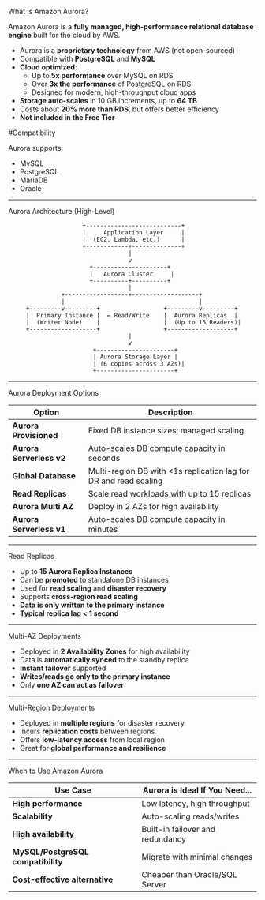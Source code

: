 What is Amazon Aurora?

Amazon Aurora is a **fully managed, high-performance relational database engine** built for the cloud by AWS.

- Aurora is a **proprietary technology** from AWS (not open-sourced)  
- Compatible with **PostgreSQL** and **MySQL**  
- **Cloud optimized**:  
  - Up to **5x performance** over MySQL on RDS  
  - Over **3x the performance** of PostgreSQL on RDS  
  - Designed for modern, high-throughput cloud apps  
- **Storage auto-scales** in 10 GB increments, up to **64 TB**  
- Costs about **20% more than RDS**, but offers better efficiency  
- **Not included in the Free Tier**  

#Compatibility

Aurora supports:
- MySQL  
- PostgreSQL  
- MariaDB  
- Oracle  

---

Aurora Architecture (High-Level)

```text
                     +---------------------------+
                     |     Application Layer     |
                     |  (EC2, Lambda, etc.)      |
                     +------------+--------------+
                                  |
                                  v
                       +---------------------+
                       |   Aurora Cluster     |
                       +----------+----------+
                                  |
               +------------------+-------------------+
               |                                      |
     +---------v---------+                  +---------v---------+
     |  Primary Instance |  ← Read/Write    |  Aurora Replicas  |
     |  (Writer Node)    |                  |  (Up to 15 Readers)|
     +-------------------+                  +-------------------+
                                  |
                                  v
                        +----------------------+
                        | Aurora Storage Layer |
                        | (6 copies across 3 AZs)|
                        +----------------------+
````

---

Aurora Deployment Options

| Option                   | Description                                                      |
| ------------------------ | ---------------------------------------------------------------- |
| **Aurora Provisioned**   | Fixed DB instance sizes; managed scaling                         |
| **Aurora Serverless v2** | Auto-scales DB compute capacity in seconds                       |
| **Global Database**      | Multi-region DB with <1s replication lag for DR and read scaling |
| **Read Replicas**        | Scale read workloads with up to 15 replicas                      |
| **Aurora Multi AZ**      | Deploy in 2 AZs for high availability                            |
| **Aurora Serverless v1** | Auto-scales DB compute capacity in minutes                       |

---

Read Replicas

* Up to **15 Aurora Replica Instances**
* Can be **promoted** to standalone DB instances
* Used for **read scaling** and **disaster recovery**
* Supports **cross-region read scaling**
* **Data is only written to the primary instance**
* **Typical replica lag < 1 second**

---

Multi-AZ Deployments

* Deployed in **2 Availability Zones** for high availability
* Data is **automatically synced** to the standby replica
* **Instant failover** supported
* **Writes/reads go only to the primary instance**
* Only **one AZ can act as failover**

---

Multi-Region Deployments

* Deployed in **multiple regions** for disaster recovery
* Incurs **replication costs** between regions
* Offers **low-latency access** from local region
* Great for **global performance and resilience**

---

When to Use Amazon Aurora

| Use Case                           | Aurora is Ideal If You Need...   |
| ---------------------------------- | -------------------------------- |
| **High performance**               | Low latency, high throughput     |
| **Scalability**                    | Auto-scaling reads/writes        |
| **High availability**              | Built-in failover and redundancy |
| **MySQL/PostgreSQL compatibility** | Migrate with minimal changes     |
| **Cost-effective alternative**     | Cheaper than Oracle/SQL Server   |

```


